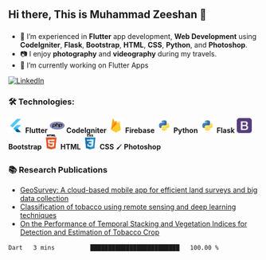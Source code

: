 ## Hi there, This is Muhammad Zeeshan 👋

<!--
**zeexan-dev/zeexan-dev** is a ✨ _special_ ✨ repository because its `README.md` (this file) appears on your GitHub profile.

Here are some ideas to get you started:

- 🔭 I’m currently working on  ...
- 🌱 I’m currently learning ...
- 👯 I’m looking to collaborate on ...
- 🤔 I’m looking for help with ...
- 💬 Ask me about ...
- 📫 How to reach me: ...
- 😄 Pronouns: ...
- ⚡ Fun fact: ...
-->
###
- 🔧 I’m experienced in **Flutter** app development, **Web Development** using **CodeIgniter**, **Flask**, **Bootstrap**, **HTML**, **CSS**, **Python**, and **Photoshop**.
- 📷 I enjoy **photography** and **videography** during my travels.
- 🔭 I’m currently working on Flutter Apps

[![LinkedIn](https://img.shields.io/badge/linkedin-%230077B5.svg?&style=for-the-badge&logo=linkedin&logoColor=white)](https://www.linkedin.com/in/muhammad-zeeshan-developer/)

### 🛠️ Technologies:  
<code><img height="30" src="https://raw.githubusercontent.com/github/explore/80688e429a7d4ef2fca1e82350fe8e3517d3494d/topics/flutter/flutter.png"></code> **Flutter** 
<code><img height="30" src="https://raw.githubusercontent.com/github/explore/80688e429a7d4ef2fca1e82350fe8e3517d3494d/topics/php/php.png"></code> **CodeIgniter**
<code><img height="30" src="https://raw.githubusercontent.com/github/explore/80688e429a7d4ef2fca1e82350fe8e3517d3494d/topics/firebase/firebase.png"></code> **Firebase**
<code><img height="30" src="https://raw.githubusercontent.com/github/explore/80688e429a7d4ef2fca1e82350fe8e3517d3494d/topics/python/python.png"></code> **Python**
<code><img height="30" src="https://raw.githubusercontent.com/github/explore/80688e429a7d4ef2fca1e82350fe8e3517d3494d/topics/python/python.png"></code> **Flask**
<code><img height="30" src="https://raw.githubusercontent.com/github/explore/80688e429a7d4ef2fca1e82350fe8e3517d3494d/topics/bootstrap/bootstrap.png"></code> **Bootstrap**
<code><img height="30" src="https://raw.githubusercontent.com/github/explore/80688e429a7d4ef2fca1e82350fe8e3517d3494d/topics/html/html.png"></code> **HTML**
<code><img height="30" src="https://raw.githubusercontent.com/github/explore/80688e429a7d4ef2fca1e82350fe8e3517d3494d/topics/css/css.png"></code> **CSS**
<code>🖌️</code> **Photoshop**
### 📚 Research Publications
- [GeoSurvey: A cloud-based mobile app for efficient land surveys and big data collection](https://www.sciencedirect.com/science/article/pii/S2665963824000083?via%3Dihub)
- [Classification of tobacco using remote sensing and deep learning techniques](https://acsess.onlinelibrary.wiley.com/doi/10.1002/agj2.21382)
- [On the Performance of Temporal Stacking and Vegetation Indices for Detection and Estimation of Tobacco Crop](https://ieeexplore.ieee.org/document/9102304)

<!--START_SECTION:waka-->

```txt
Dart   3 mins          █████████████████████████   100.00 %
```

<!--END_SECTION:waka-->
